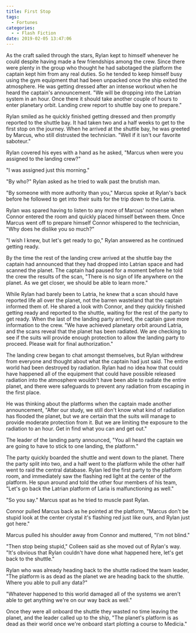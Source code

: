 ```yaml
---
title: First Stop
tags:
  - Fortunes
categories:
  - - Flash Fiction
date: 2019-02-05 13:47:06
---
```


As the craft sailed through the stars, Rylan kept to himself whenever he could despite having made a few friendships among the crew.  Since there were plenty in the group who thought he had sabotaged the platform the captain kept him from any real duties.  So he tended to keep himself busy using the gym equipment that had been unpacked once the ship exited the atmosphere.  He was getting dressed after an intense workout when he heard the captain's announcement.  "We will be dropping into the Latrian system in an hour.  Once there it should take another couple of hours to enter planetary orbit.  Landing crew report to shuttle bay one to prepare."

Rylan smiled as he quickly finished getting dressed and then promptly reported to the shuttle bay.  It had taken two and a half weeks to get to the first stop on the journey.  When he arrived at the shuttle bay, he was greeted by Marcus, who still distrusted the technician.<!-- more -->  "Well if it isn't our favorite saboteur."

Rylan covered his eyes with a hand as he asked, "Marcus when were you assigned to the landing crew?"

"I was assigned just this morning."

"By who?"  Rylan asked as he tried to walk past the brutish man.

"By someone with more authority than you,"  Marcus spoke at Rylan's back before he followed to get into their suits for the trip down to the Latria.

Rylan was spared having to listen to any more of Marcus' nonsense when Connor entered the room and quickly placed himself between them.  Once Marcus went off to prepare himself Connor whispered to the technician, "Why does he dislike you so much?"

"I wish I knew, but let's get ready to go,"  Rylan answered as he continued getting ready.  

By the time the rest of the landing crew arrived at the shuttle bay the captain had announced that they had dropped into Latrian space and had scanned the planet.  The captain had paused for a moment before he told the crew the results of the scan, "There is no sign of life anywhere on the planet.  As we get closer, we should be able to learn more."

While Rylan had barely been to Latria, he knew that a scan should have reported life all over the planet, not the barren wasteland that the captain informed them of.  He shared a look with Connor, and they quickly finished getting ready and reported to the shuttle, waiting for the rest of the party to get ready.  When the last of the landing party arrived, the captain gave more information to the crew.  "We have achieved planetary orbit around Latria, and the scans reveal that the planet has been radiated.  We are checking to see if the suits will provide enough protection to allow the landing party to proceed.  Please wait for final authorization."

The landing crew began to chat amongst themselves, but Rylan withdrew from everyone and thought about what the captain had just said.  The entire world had been destroyed by radiation.  Rylan had no idea how that could have happened all of the equipment that could have possible released radiation into the atmosphere wouldn't have been able to radiate the entire planet, and there were safeguards to prevent any radiation from escaping in the first place.

He was thinking about the platforms when the captain made another announcement, "After our study, we still don't know what kind of radiation has flooded the planet, but we are certain that the suits will manage to provide moderate protection from it.  But we are limiting the exposure to the radiation to an hour.  Get in find what you can and get out."

The leader of the landing party announced, "You all heard the captain we are going to have to stick to one landing, the platform."

The party quickly boarded the shuttle and went down to the planet.  There the party split into two, and a half went to the platform while the other half went to raid the central database.  Rylan led the first party to the platform room, and immediately saw the flashing red light at the center of the platform.  He spun around and told the other four members of his team, "Let's go back the Latrian platform of Laria is malfunctioning as well."

"So you say."  Marcus spat as he tried to muscle past Rylan.

Connor pulled Marcus back as he pointed at the platform, "Marcus don't be stupid look at the center crystal it's flashing red just like ours, and Rylan just got here."

Marcus pulled his shoulder away from Connor and muttered, "I'm not blind."

"Then stop being stupid," Colleen said as she moved out of Rylan's way.  "It's obvious that Rylan couldn't have done what happened here, let's get back to the shuttle."

Rylan who was already heading back to the shuttle radioed the team leader, "The platform is as dead as the planet we are heading back to the shuttle.  Where you able to pull any data?"

"Whatever happened to this world damaged all of the systems we aren't able to get anything we're on our way back as well."

Once they were all onboard the shuttle they wasted no time leaving the planet, and the leader called up to the ship, "The planet's platform is as dead as their world once we're onboard start plotting a course to Medicia."